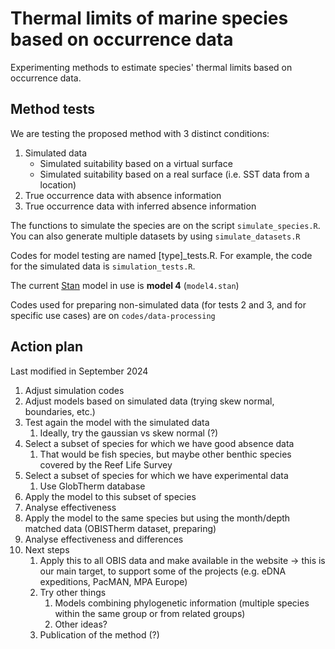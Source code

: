 # Thermal limits of marine species based on occurrence data

Experimenting methods to estimate species' thermal limits based on occurrence data.

## Method tests

We are testing the proposed method with 3 distinct conditions:

1. Simulated data
   - Simulated suitability based on a virtual surface
   - Simulated suitability based on a real surface (i.e. SST data from a location)
2. True occurrence data with absence information
3. True occurrence data with inferred absence information

The functions to simulate the species are on the script `simulate_species.R`. You can also generate multiple datasets by using `simulate_datasets.R`

Codes for model testing are named [type]_tests.R. For example, the code for the simulated data is `simulation_tests.R`.

The current [Stan](https://mc-stan.org/) model in use is **model 4** (`model4.stan`)

Codes used for preparing non-simulated data (for tests 2 and 3, and for specific use cases) are on `codes/data-processing`

## Action plan
Last modified in September 2024

1. Adjust simulation codes
2. Adjust models based on simulated data (trying skew normal, boundaries, etc.)
3. Test again the model with the simulated data
	1. Ideally, try the gaussian vs skew normal (?)
4. Select a subset of species for which we have good absence data
	1. That would be fish species, but maybe other benthic species covered by the Reef Life Survey
5. Select a subset of species for which we have experimental data
	1. Use GlobTherm database
6. Apply the model to this subset of species
7. Analyse effectiveness
8. Apply the model to the same species but using the month/depth matched data (OBISTherm dataset, preparing)
9. Analyse effectiveness and differences
10. Next steps
	1. Apply this to all OBIS data and make available in the website -> this is our main target, to support some of the projects (e.g. eDNA expeditions, PacMAN, MPA Europe)
	2. Try other things
		1. Models combining phylogenetic information (multiple species within the same group or from related groups)
  		2. Other ideas? 
	3. Publication of the method (?)
